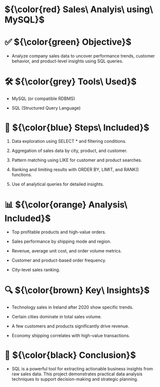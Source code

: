 # ${\color{red} Sales\ Analyis\ using\ MySQL}$

# ✅ ${\color{green} Objective}$
- Analyze company sales data to uncover performance trends, customer behavior, and product-level insights using SQL queries.

# 🛠️ ${\color{grey} Tools\ Used}$
- MySQL (or compatible RDBMS)
   
- SQL (Structured Query Language)

# 🔄 ${\color{blue} Steps\ Included}$
1. Data exploration using SELECT * and filtering conditions.

2. Aggregation of sales data by city, product, and customer.

3. Pattern matching using LIKE for customer and product searches.

4. Ranking and limiting results with ORDER BY, LIMIT, and RANK() functions.

5. Use of analytical queries for detailed insights.

# 📊 ${\color{orange} Analysis\ Included}$
- Top profitable products and high-value orders.

- Sales performance by shipping mode and region.

- Revenue, average unit cost, and order volume metrics.

- Customer and product-based order frequency.

- City-level sales ranking.

# 🔍 ${\color{brown} Key\ Insights}$
- Technology sales in Ireland after 2020 show specific trends.

- Certain cities dominate in total sales volume.

- A few customers and products significantly drive revenue.

- Economy shipping correlates with high-value transactions.

# 🧾 ${\color{black} Conclusion}$
- SQL is a powerful tool for extracting actionable business insights from raw sales data. This project demonstrates practical data analysis techniques to support decision-making and strategic planning.

